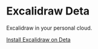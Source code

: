 # Excalidraw Deta

Excalidraw in your personal cloud.

[Install Excalidraw on Deta](https://deta.space/discovery/@pomdtr/excalidraw)
